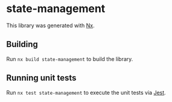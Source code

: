 # state-management

This library was generated with [Nx](https://nx.dev).

## Building

Run `nx build state-management` to build the library.

## Running unit tests

Run `nx test state-management` to execute the unit tests via [Jest](https://jestjs.io).
